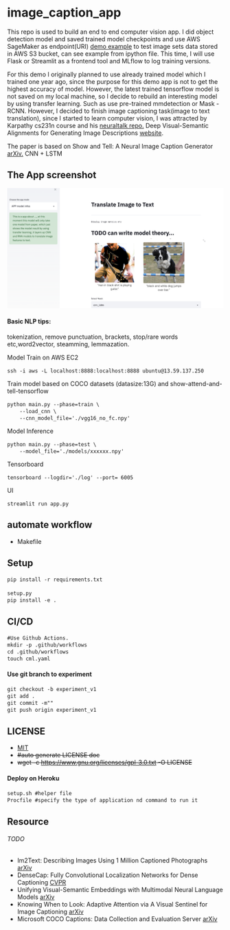 # image_caption_app

This repo is used to build an end to end computer vision app. I did object detection model and saved trained model checkpoints and use AWS SageMaker as endpoint(URI) <a href="https://github.com/Chloejay/image_caption_app/blob/master/model_api_demo.ipynb">demo example</a> to test image sets data stored in AWS S3 bucket, can see example from ipython file. This time, I will use Flask or Streamlit as a frontend tool and MLflow to log training versions.

For this demo I originally planned to use already trained model which I trained one year ago, since the purpose for this demo app is not to get the highest accuracy of model. However, the latest trained tensorflow model is not saved on my local machine, so I decide to rebuild an interesting model by using transfer learning. Such as use pre-trained mmdetection or Mask - RCNN. However, I decided to finish image captioning task(image to text translation), since I started to learn computer vision, I was attracted by Karpathy cs231n course and his <a href="https://github.com/karpathy/neuraltalk">neuraltalk repo.</a> Deep Visual-Semantic Alignments for Generating Image Descriptions <a href="https://cs.stanford.edu/people/karpathy/deepimagesent/">website</a>.

The paper is based on Show and Tell: A Neural Image Caption Generator <a href="https://arxiv.org/abs/1411.4555">arXiv.</a>
CNN + LSTM 

## The App screenshot 
<img src="imgs/app.png">

#### Basic NLP tips:
tokenization, remove punctuation, brackets, stop/rare words etc,word2vector, steamming, lemmazation. 

Model Train on AWS EC2
```
ssh -i aws -L localhost:8888:localhost:8888 ubuntu@13.59.137.250
```
Train model based on COCO datasets (datasize:13G) and show-attend-and-tell-tensorflow
```
python main.py --phase=train \
    --load_cnn \
    --cnn_model_file='./vgg16_no_fc.npy'
```
Model Inference 
```
python main.py --phase=test \
    --model_file='./models/xxxxxx.npy'
```
Tensorboard
```
tensorboard --logdir='./log' --port= 6005
```
UI 
```
streamlit run app.py
```

## automate workflow
- Makefile 

## Setup 
```
pip install -r requirements.txt

setup.py 
pip install -e . 
```

## CI/CD
```
#Use Github Actions.
mkdir -p .github/workflows
cd .github/workflows
touch cml.yaml
```
#### Use git branch to experiment 
```
git checkout -b experiment_v1
git add .
git commit -m""
git push origin experiment_v1
```
## LICENSE 
- [MIT](https://opensource.org/licenses/MIT)
- <s>#auto generate LICENSE doc</s>
- <s>wget -c https://www.gnu.org/licenses/gpl-3.0.txt -O LICENSE</s>

#### Deploy on Heroku 
```
setup.sh #helper file
Procfile #specify the type of application nd command to run it 
```
## Resource
###### TODO
- Im2Text: Describing Images Using 1 Million Captioned Photographs <a href="http://papers.nips.cc/paper/4470-im2text-describing-images-using-1-million-captioned-photographs.pdf">arXiv</a>
- DenseCap: Fully Convolutional Localization Networks for Dense Captioning <a href="https://www.cv-foundation.org/openaccess/content_cvpr_2016/papers/Johnson_DenseCap_Fully_Convolutional_CVPR_2016_paper.pdf">CVPR</a>
- Unifying Visual-Semantic Embeddings with Multimodal Neural Language Models <a href="https://arxiv.org/pdf/1411.2539.pdf">arXiv</a>
- Knowing When to Look: Adaptive Attention via A Visual Sentinel for Image Captioning <a href="https://arxiv.org/pdf/1612.01887.pdf">arXiv</a>
- Microsoft COCO Captions: Data Collection and Evaluation Server <a href="https://arxiv.org/pdf/1504.00325.pdf">arXiv</a>